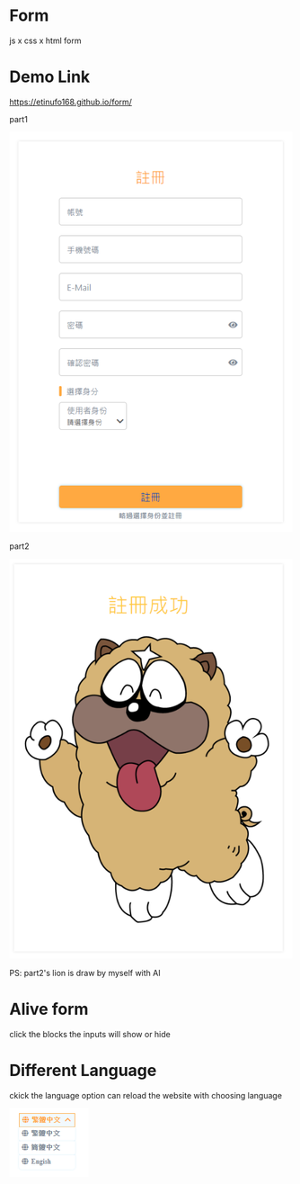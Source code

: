 # Form
js x css x html form

# Demo Link
https://etinufo168.github.io/form/

part1

<img src="https://github.com/etinufo168/form/blob/master/images/part1.PNG">

part2

<img src="https://github.com/etinufo168/form/blob/master/images/part2.PNG">

PS: part2's lion is draw by myself with AI

# Alive form
click the blocks the inputs will show or hide

# Different Language
ckick the language option can reload the website with choosing language

<img src="https://github.com/etinufo168/form/blob/master/images/lan.PNG">
